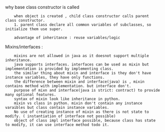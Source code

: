 why base class constructor is called

        when object is created , child class constructor calls parent class constructor.
        1. parent class declare all common variables of subclasses, so initialize them use super.

        advantage of inheritance : reuse variables/logic



Mixins/interfaces : 

        mixins are not allowed in java as it doesnot support multiple inheritance.
        java supports interfaces. interfaces can be used as mixin but implementation is provided by implementing class.
        the similar thing about mixin and interface is they don't have instance variables, they have only functions.
        the difference between mixin and interface(java) is , mixin contains method with implementation. but interface don't.
        purpose of mixn and interface(java is strict: contract) to provide many optional features.
        syntax of mixin look like inheritance in python.
        mixin vs class in python. mixin don't contain any instance varaibles but class contain instance variables.
        No use of creating instance of mixin as there is not state to modify. ( instantiation of interface not possible)
        object of class impl interface possible, because class has state to modify, it can use interface method todo it.
